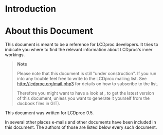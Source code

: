 # Introduction

# About this Document

This document is meant to be a reference for LCDproc developers. It
tries to indicate you where to find the relevant information about
LCDproc's inner workings.

> **Note**
> 
> Please note that this document is still "under construction". If you
> run into any trouble feel free to write to the LCDproc mailing list.
> See <http://lcdproc.org/mail.php3> for details on how to subscribe to
> the list.
> 
> Therefore you might want to have a look at
> [](https://github.com/lcdproc/lcdproc/tree/master/docs), to get the
> latest version of this document, unless you want to generate it
> yourself from the docbook files in GIT).

This document was written for LCDproc 0.5.

In several other places e-mails and other documents have been included
in this document. The authors of those are listed below every such
document.
